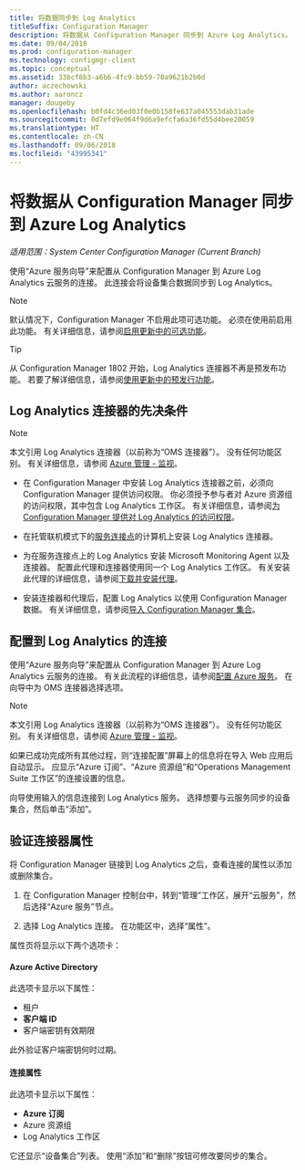 ```yaml
---
title: 将数据同步到 Log Analytics
titleSuffix: Configuration Manager
description: 将数据从 Configuration Manager 同步到 Azure Log Analytics。
ms.date: 09/04/2018
ms.prod: configuration-manager
ms.technology: configmgr-client
ms.topic: conceptual
ms.assetid: 33bcf8b3-a6b6-4fc9-bb59-70a9621b2b0d
author: aczechowski
ms.author: aaroncz
manager: dougeby
ms.openlocfilehash: b0fd4c36ed03f0e0b158fe637a045553dab31ade
ms.sourcegitcommit: 0d7efd9e064f9d6a9efcfa6a36fd55d4bee20059
ms.translationtype: HT
ms.contentlocale: zh-CN
ms.lasthandoff: 09/06/2018
ms.locfileid: "43995341"
---
```

#  <a name="sync-data-from-configuration-manager-to-azure-log-analytics"></a>将数据从 Configuration Manager 同步到 Azure Log Analytics

*适用范围：System Center Configuration Manager (Current Branch)*

<!--1258052--> 使用“Azure 服务向导”来配置从 Configuration Manager 到 Azure Log Analytics 云服务的连接。 此连接会将设备集合数据同步到 Log Analytics。 

> [!Note]  
> 默认情况下，Configuration Manager 不启用此项可选功能。 必须在使用前启用此功能。 有关详细信息，请参阅[启用更新中的可选功能](/sccm/core/servers/manage/install-in-console-updates#bkmk_options)。<!--505213-->  

> [!TIP]
> 从 Configuration Manager 1802 开始，Log Analytics 连接器不再是预发布功能。 若要了解详细信息，请参阅[使用更新中的预发行功能](/sccm/core/servers/manage/pre-release-features)。



## <a name="prerequisites-for-the-log-analytics-connector"></a>Log Analytics 连接器的先决条件

> [!Note]  
> 本文引用 Log Analytics 连接器（以前称为“OMS 连接器”）。 没有任何功能区别。 有关详细信息，请参阅 [Azure 管理 - 监视](https://docs.microsoft.com/azure/monitoring/#operations-management-suite)。  

- 在 Configuration Manager 中安装 Log Analytics 连接器之前，必须向 Configuration Manager 提供访问权限。 你必须授予参与者对 Azure 资源组的访问权限，其中包含 Log Analytics 工作区。 有关详细信息，请参阅[为 Configuration Manager 提供对 Log Analytics 的访问权限](https://docs.microsoft.com/azure/log-analytics/log-analytics-sccm#grant-configuration-manager-with-permissions-to-log-analytics)。  

- 在托管联机模式下的[服务连接点](/sccm/core/servers/deploy/configure/about-the-service-connection-point)的计算机上安装 Log Analytics 连接器。  

- 为在服务连接点上的 Log Analytics 安装 Microsoft Monitoring Agent 以及连接器。 配置此代理和连接器使用同一个 Log Analytics 工作区。 有关安装此代理的详细信息，请参阅[下载并安装代理](https://docs.microsoft.com/azure/log-analytics/log-analytics-sccm#download-and-install-the-agent)。  

- 安装连接器和代理后，配置 Log Analytics 以使用 Configuration Manager 数据。 有关详细信息，请参阅[导入 Configuration Manager 集合](https://docs.microsoft.com/azure/log-analytics/log-analytics-sccm#import-collections)。  



## <a name="configure-the-connection-to-log-analytics"></a>配置到 Log Analytics 的连接

使用“Azure 服务向导”来配置从 Configuration Manager 到 Azure Log Analytics 云服务的连接。 有关此流程的详细信息，请参阅[配置 Azure 服务](https://docs.microsoft.com/sccm/core/servers/deploy/configure/azure-services-wizard)。 在向导中为 OMS 连接器选择选项。 

> [!Note]  
> 本文引用 Log Analytics 连接器（以前称为“OMS 连接器”）。 没有任何功能区别。 有关详细信息，请参阅 [Azure 管理 - 监视](https://docs.microsoft.com/azure/monitoring/#operations-management-suite)。  

如果已成功完成所有其他过程，则“连接配置”屏幕上的信息将在导入 Web 应用后自动显示。 应显示“Azure 订阅”、“Azure 资源组”和“Operations Management Suite 工作区”的连接设置的信息。

向导使用输入的信息连接到 Log Analytics 服务。 选择想要与云服务同步的设备集合，然后单击“添加”。


## <a name="verify-the-connector-properties"></a>验证连接器属性

将 Configuration Manager 链接到 Log Analytics 之后，查看连接的属性以添加或删除集合。 

1. 在 Configuration Manager 控制台中，转到“管理”工作区，展开“云服务”，然后选择“Azure 服务”节点。  

2. 选择 Log Analytics 连接。 在功能区中，选择“属性”。  

属性页将显示以下两个选项卡：  

#### <a name="azure-active-directory"></a>Azure Active Directory
此选项卡显示以下属性： 
- 租户  
- **客户端 ID**  
- 客户端密钥有效期限  

此外验证客户端密钥何时过期。

#### <a name="connection-properties"></a>连接属性
此选项卡显示以下属性： 
- **Azure 订阅**  
- Azure 资源组  
- Log Analytics 工作区  

它还显示“设备集合”列表。 使用“添加”和“删除”按钮可修改要同步的集合。
